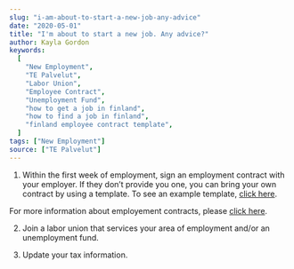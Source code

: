 ```yaml
---
slug: "i-am-about-to-start-a-new-job-any-advice"
date: "2020-05-01"
title: "I'm about to start a new job. Any advice?"
author: Kayla Gordon
keywords:
  [
    "New Employment",
    "TE Palvelut",
    "Labor Union",
    "Employee Contract",
    "Unemployment Fund",
    "how to get a job in finland",
    "how to find a job in finland",
    "finland employee contract template",
  ]
tags: ["New Employment"]
source: ["TE Palvelut"]
---
```


1. Within the first week of employment, sign an employment contract with your employer. If they don’t provide you one, you can bring your own contract by using a template. To see an example template, <a href="https://www.tyosuojelu.fi/documents/95118/1478089/Contract_of_employment">click here</a>.

For more information about employement contracts, please <a href="http://www.te-palvelut.fi/te/en/jobseekers/finding_job/employment_relationship/beginning_employment/index.html#Enteringintoanemploymentcontract">click here</a>.

2. Join a labor union that services your area of employment and/or an unemployment fund.

3. Update your tax information.
